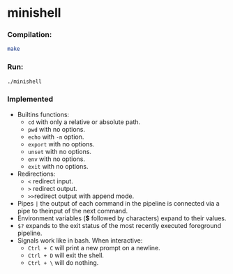 # minishell

### Compilation:
```bash
make
```
### Run: 
```bash
./minishell
```

### Implemented
- Builtins functions:
    - `cd` with only a relative or absolute path.
    - `pwd` with no options.
    - `echo` with `-n` option.
    - `export` with no options.
    - `unset` with no options.
    - `env` with no options.
    - `exit` with no options.
- Redirections:
    - `<` redirect input.
    - `>` redirect output.
    - `>>`redirect output with append mode.
- Pipes `|` the output of each command in the pipeline is connected via a pipe to theinput of the next command.
- Environment variables (**$** followed by characters) expand to their values.
- `$?` expands to the exit status of the most recently executed foreground pipeline.
- Signals work like in bash. When interactive:
    - `Ctrl + C` will print a new prompt on a newline.
    - `Ctrl + D` will exit the shell.
    - `Ctrl + \` will do nothing.

